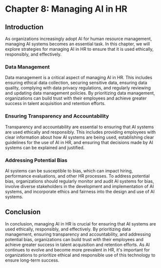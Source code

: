 Chapter 8: Managing AI in HR
============================

Introduction
------------

As organizations increasingly adopt AI for human resource management, managing AI systems becomes an essential task. In this chapter, we will explore strategies for managing AI in HR to ensure that it is used ethically, responsibly, and effectively.

### Data Management

Data management is a critical aspect of managing AI in HR. This includes ensuring ethical data collection, securing sensitive data, ensuring data quality, complying with data privacy regulations, and regularly reviewing and updating data management policies. By prioritizing data management, organizations can build trust with their employees and achieve greater success in talent acquisition and retention efforts.

### Ensuring Transparency and Accountability

Transparency and accountability are essential to ensuring that AI systems are used ethically and responsibly. This includes providing employees with clear information about how AI systems are being used, establishing clear guidelines for the use of AI in HR, and ensuring that decisions made by AI systems can be explained and justified.

### Addressing Potential Bias

AI systems can be susceptible to bias, which can impact hiring, performance evaluations, and other HR processes. To address potential bias, organizations should regularly monitor and audit AI systems for bias, involve diverse stakeholders in the development and implementation of AI systems, and incorporate ethics and fairness into the design and use of AI systems.

Conclusion
----------

In conclusion, managing AI in HR is crucial for ensuring that AI systems are used ethically, responsibly, and effectively. By prioritizing data management, ensuring transparency and accountability, and addressing potential bias, organizations can build trust with their employees and achieve greater success in talent acquisition and retention efforts. As AI continues to evolve and become more prevalent in HR, it's important for organizations to prioritize ethical and responsible use of this technology to ensure long-term success.
